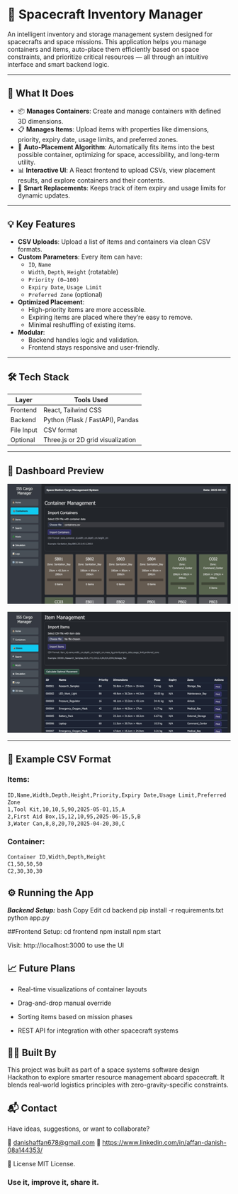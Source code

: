 # 🚀 Spacecraft Inventory Manager

An intelligent inventory and storage management system designed for spacecrafts and space missions. This application helps you manage containers and items, auto-place them efficiently based on space constraints, and prioritize critical resources — all through an intuitive interface and smart backend logic.

---

## 🧠 What It Does

- 📦 **Manages Containers**: Create and manage containers with defined 3D dimensions.
- 📋 **Manages Items**: Upload items with properties like dimensions, priority, expiry date, usage limits, and preferred zones.
- 🤖 **Auto-Placement Algorithm**: Automatically fits items into the best possible container, optimizing for space, accessibility, and long-term utility.
- 📊 **Interactive UI**: A React frontend to upload CSVs, view placement results, and explore containers and their contents.
- 🔁 **Smart Replacements**: Keeps track of item expiry and usage limits for dynamic updates.

---

## 💡 Key Features

- **CSV Uploads**: Upload a list of items and containers via clean CSV formats.
- **Custom Parameters**: Every item can have:
  - `ID`, `Name`
  - `Width`, `Depth`, `Height` (rotatable)
  - `Priority (0–100)`
  - `Expiry Date`, `Usage Limit`
  - `Preferred Zone` (optional)
- **Optimized Placement**:
  - High-priority items are more accessible.
  - Expiring items are placed where they’re easy to remove.
  - Minimal reshuffling of existing items.
- **Modular**:
  - Backend handles logic and validation.
  - Frontend stays responsive and user-friendly.

---

## 🛠️ Tech Stack

| Layer      | Tools Used                     |
|------------|--------------------------------|
| Frontend   | React, Tailwind CSS            |
| Backend    | Python (Flask / FastAPI), Pandas |
| File Input | CSV format                     |
| Optional   | Three.js or 2D grid visualization |

---

## 🧭 Dashboard Preview

![Container Interface](screenshots/Container_Management.jpeg)

![Item Management](screenshots/Items_Management.jpeg)

---

## 📁 Example CSV Format

### Items:
```csv
ID,Name,Width,Depth,Height,Priority,Expiry Date,Usage Limit,Preferred Zone
1,Tool Kit,10,10,5,90,2025-05-01,15,A
2,First Aid Box,15,12,10,95,2025-06-15,5,B
3,Water Can,8,8,20,70,2025-04-20,30,C
```



### Container:
```csv
Container ID,Width,Depth,Height
C1,50,50,50
C2,30,30,30
```

## ⚙️ Running the App

***Backend Setup:***
bash
Copy
Edit
cd backend
pip install -r requirements.txt
python app.py

##Frontend Setup:
cd frontend
npm install
npm start

Visit: http://localhost:3000 to use the UI

## 📈 Future Plans

- Real-time visualizations of container layouts

- Drag-and-drop manual override

- Sorting items based on mission phases

- REST API for integration with other spacecraft systems

## 👨‍🚀 Built By
This project was built as part of a space systems software design Hackathon to explore smarter resource management aboard spacecraft. It blends real-world logistics principles with zero-gravity-specific constraints.

## 📬 Contact
Have ideas, suggestions, or want to collaborate?

📧 danishaffan678@gmail.com
🔗 https://www.linkedin.com/in/affan-danish-08a144353/

📄 License
MIT License.

### Use it, improve it, share it.
